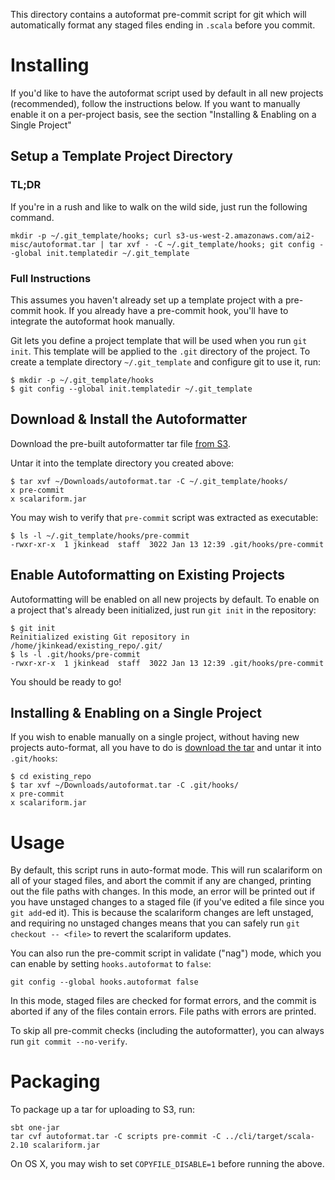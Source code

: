 This directory contains a autoformat pre-commit script for git which will automatically format any staged files
ending in `.scala` before you commit.

# Installing

If you'd like to have the autoformat script used by default in all new projects (recommended), follow the
instructions below. If you want to manually enable it on a per-project basis, see the section
"Installing & Enabling on a Single Project"

## Setup a Template Project Directory

### TL;DR

If you're in a rush and like to walk on the wild side, just run the following command.

```mkdir -p ~/.git_template/hooks; curl s3-us-west-2.amazonaws.com/ai2-misc/autoformat.tar | tar xvf - -C ~/.git_template/hooks; git config --global init.templatedir ~/.git_template```

### Full Instructions

This assumes you haven't already set up a template project with a pre-commit hook. If you already have a pre-commit hook, you'll have to integrate the autoformat hook manually.

Git lets you define a project template that will be used when you run `git init`. This template will be applied to
the `.git` directory of the project. To create a template directory `~/.git_template` and configure git to use it,
run:
```
$ mkdir -p ~/.git_template/hooks
$ git config --global init.templatedir ~/.git_template
```

## Download & Install the Autoformatter

Download the pre-built autoformatter tar file [from S3](https://s3-us-west-2.amazonaws.com/ai2-misc/autoformat.tar).

Untar it into the template directory you created above:
```
$ tar xvf ~/Downloads/autoformat.tar -C ~/.git_template/hooks/
x pre-commit
x scalariform.jar
```

You may wish to verify that `pre-commit` script was extracted as executable:
```
$ ls -l ~/.git_template/hooks/pre-commit
-rwxr-xr-x  1 jkinkead  staff  3022 Jan 13 12:39 .git/hooks/pre-commit
```

## Enable Autoformatting on Existing Projects

Autoformatting will be enabled on all new projects by default. To enable on a project that's already been
initialized, just run `git init` in the repository:
```
$ git init
Reinitialized existing Git repository in /home/jkinkead/existing_repo/.git/
$ ls -l .git/hooks/pre-commit
-rwxr-xr-x  1 jkinkead  staff  3022 Jan 13 12:39 .git/hooks/pre-commit
```

You should be ready to go!


## Installing & Enabling on a Single Project

If you wish to enable manually on a single project, without having new projects auto-format, all you have to do
is [download the tar](https://s3-us-west-2.amazonaws.com/ai2-misc/autoformat.tar) and untar it into `.git/hooks`:
```
$ cd existing_repo
$ tar xvf ~/Downloads/autoformat.tar -C .git/hooks/
x pre-commit
x scalariform.jar
```

# Usage

By default, this script runs in auto-format mode. This will run scalariform on all of your staged files, and abort
the commit if any are changed, printing out the file paths with changes. In this mode, an error will be printed out if you have unstaged changes
to a staged file (if you've edited a file since you `git add`-ed it). This is because the scalariform changes are
left unstaged, and requiring no unstaged changes means that you can safely run `git checkout -- <file>` to
revert the scalariform updates. 

You can also run the pre-commit script in validate ("nag") mode, which you can enable by setting `hooks.autoformat`
to `false`:
```
git config --global hooks.autoformat false
```
In this mode, staged files are checked for format errors, and the commit is aborted if any of the files contain
errors. File paths with errors are printed.

To skip all pre-commit checks (including the autoformatter), you can always run `git commit --no-verify`.

# Packaging

To package up a tar for uploading to S3, run:

```
sbt one-jar
tar cvf autoformat.tar -C scripts pre-commit -C ../cli/target/scala-2.10 scalariform.jar
```

On OS X, you may wish to set `COPYFILE_DISABLE=1` before running the above.
